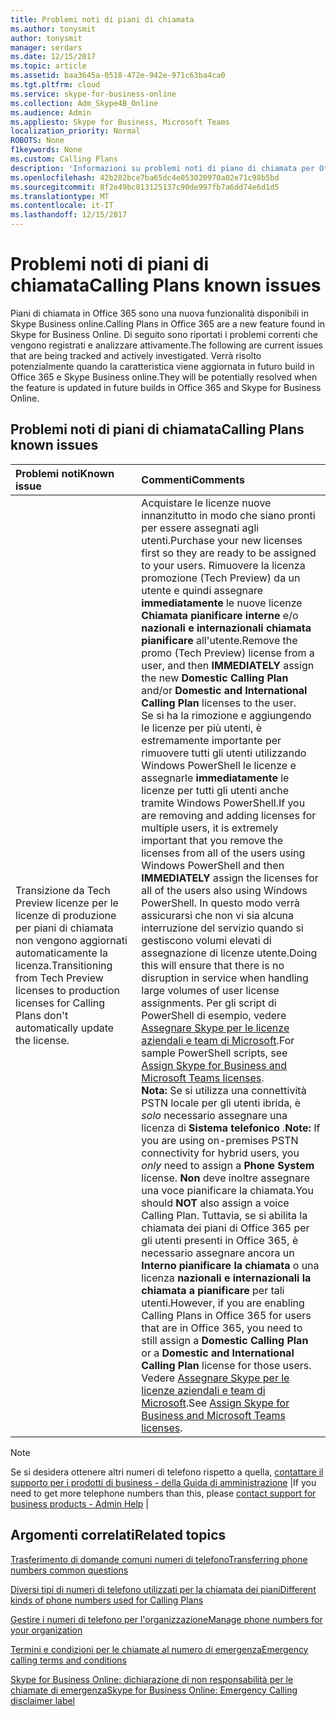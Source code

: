 ```yaml
---
title: Problemi noti di piani di chiamata
ms.author: tonysmit
author: tonysmit
manager: serdars
ms.date: 12/15/2017
ms.topic: article
ms.assetid: baa3645a-0518-472e-942e-971c63ba4ca0
ms.tgt.pltfrm: cloud
ms.service: skype-for-business-online
ms.collection: Adm_Skype4B_Online
ms.audience: Admin
ms.appliesto: Skype for Business, Microsoft Teams
localization_priority: Normal
ROBOTS: None
f1keywords: None
ms.custom: Calling Plans
description: 'Informazioni su problemi noti di piano di chiamata per Office 365 (tramite la chiamata PSTN) e operazioni su di essi. '
ms.openlocfilehash: 42b282bce7ba65dc4e053020970a02e71c98b5bd
ms.sourcegitcommit: 8f2e49bc813125137c90de997fb7a6dd74e6d1d5
ms.translationtype: MT
ms.contentlocale: it-IT
ms.lasthandoff: 12/15/2017
---
```

# <a name="calling-plans-known-issues"></a><span data-ttu-id="4434f-103">Problemi noti di piani di chiamata</span><span class="sxs-lookup"><span data-stu-id="4434f-103">Calling Plans known issues</span></span>

<span data-ttu-id="4434f-104">Piani di chiamata in Office 365 sono una nuova funzionalità disponibili in Skype Business online.</span><span class="sxs-lookup"><span data-stu-id="4434f-104">Calling Plans in Office 365 are a new feature found in Skype for Business Online.</span></span> <span data-ttu-id="4434f-105">Di seguito sono riportati i problemi correnti che vengono registrati e analizzare attivamente.</span><span class="sxs-lookup"><span data-stu-id="4434f-105">The following are current issues that are being tracked and actively investigated.</span></span> <span data-ttu-id="4434f-106">Verrà risolto potenzialmente quando la caratteristica viene aggiornata in futuro build in Office 365 e Skype Business online.</span><span class="sxs-lookup"><span data-stu-id="4434f-106">They will be potentially resolved when the feature is updated in future builds in Office 365 and Skype for Business Online.</span></span>
  
## <a name="calling-plans-known-issues"></a><span data-ttu-id="4434f-107">Problemi noti di piani di chiamata</span><span class="sxs-lookup"><span data-stu-id="4434f-107">Calling Plans known issues</span></span>

|<span data-ttu-id="4434f-108">**Problemi noti**</span><span class="sxs-lookup"><span data-stu-id="4434f-108">**Known issue**</span></span>|<span data-ttu-id="4434f-109">**Commenti**</span><span class="sxs-lookup"><span data-stu-id="4434f-109">**Comments**</span></span>|
|:-----|:-----|
|<span data-ttu-id="4434f-110">Transizione da Tech Preview licenze per le licenze di produzione per piani di chiamata non vengono aggiornati automaticamente la licenza.</span><span class="sxs-lookup"><span data-stu-id="4434f-110">Transitioning from Tech Preview licenses to production licenses for Calling Plans don't automatically update the license.</span></span>  <br/> |<span data-ttu-id="4434f-111">Acquistare le licenze nuove innanzitutto in modo che siano pronti per essere assegnati agli utenti.</span><span class="sxs-lookup"><span data-stu-id="4434f-111">Purchase your new licenses first so they are ready to be assigned to your users.</span></span> <span data-ttu-id="4434f-112">Rimuovere la licenza promozione (Tech Preview) da un utente e quindi assegnare **immediatamente** le nuove licenze **Chiamata pianificare interne** e/o **nazionali e internazionali chiamata pianificare** all'utente.</span><span class="sxs-lookup"><span data-stu-id="4434f-112">Remove the promo (Tech Preview) license from a user, and then **IMMEDIATELY** assign the new **Domestic Calling Plan** and/or **Domestic and International Calling Plan** licenses to the user.</span></span> <br/> <span data-ttu-id="4434f-113">Se si ha la rimozione e aggiungendo le licenze per più utenti, è estremamente importante per rimuovere tutti gli utenti utilizzando Windows PowerShell le licenze e assegnarle **immediatamente** le licenze per tutti gli utenti anche tramite Windows PowerShell.</span><span class="sxs-lookup"><span data-stu-id="4434f-113">If you are removing and adding licenses for multiple users, it is extremely important that you remove the licenses from all of the users using Windows PowerShell and then **IMMEDIATELY** assign the licenses for all of the users also using Windows PowerShell.</span></span> <span data-ttu-id="4434f-114">In questo modo verrà assicurarsi che non vi sia alcuna interruzione del servizio quando si gestiscono volumi elevati di assegnazione di licenze utente.</span><span class="sxs-lookup"><span data-stu-id="4434f-114">Doing this will ensure that there is no disruption in service when handling large volumes of user license assignments.</span></span> <span data-ttu-id="4434f-115">Per gli script di PowerShell di esempio, vedere [Assegnare Skype per le licenze aziendali e team di Microsoft](../skype-for-business-and-microsoft-teams-add-on-licensing/assign-skype-for-business-and-microsoft-teams-licenses.md).</span><span class="sxs-lookup"><span data-stu-id="4434f-115">For sample PowerShell scripts, see [Assign Skype for Business and Microsoft Teams licenses](../skype-for-business-and-microsoft-teams-add-on-licensing/assign-skype-for-business-and-microsoft-teams-licenses.md).</span></span>  <br/> <span data-ttu-id="4434f-116">**Nota:** Se si utilizza una connettività PSTN locale per gli utenti ibrida, è *solo* necessario assegnare una licenza di **Sistema telefonico** .</span><span class="sxs-lookup"><span data-stu-id="4434f-116">**Note:** If you are using on-premises PSTN connectivity for hybrid users, you  *only*  need to assign a **Phone System** license.</span></span> <span data-ttu-id="4434f-117">**Non** deve inoltre assegnare una voce pianificare la chiamata.</span><span class="sxs-lookup"><span data-stu-id="4434f-117">You should **NOT** also assign a voice Calling Plan.</span></span> <span data-ttu-id="4434f-118">Tuttavia, se si abilita la chiamata dei piani di Office 365 per gli utenti presenti in Office 365, è necessario assegnare ancora un **Interno pianificare la chiamata** o una licenza **nazionali e internazionali la chiamata a pianificare** per tali utenti.</span><span class="sxs-lookup"><span data-stu-id="4434f-118">However, if you are enabling Calling Plans in Office 365 for users that are in Office 365, you need to still assign a **Domestic Calling Plan** or a **Domestic and International Calling Plan** license for those users.</span></span> <span data-ttu-id="4434f-119">Vedere [Assegnare Skype per le licenze aziendali e team di Microsoft](../skype-for-business-and-microsoft-teams-add-on-licensing/assign-skype-for-business-and-microsoft-teams-licenses.md).</span><span class="sxs-lookup"><span data-stu-id="4434f-119">See [Assign Skype for Business and Microsoft Teams licenses](../skype-for-business-and-microsoft-teams-add-on-licensing/assign-skype-for-business-and-microsoft-teams-licenses.md).</span></span>

> [!NOTE]
> <span data-ttu-id="4434f-120">Se si desidera ottenere altri numeri di telefono rispetto a quella, [contattare il supporto per i prodotti di business - della Guida di amministrazione](https://support.office.com/article/32a17ca7-6fa0-4870-8a8d-e25ba4ccfd4b)         |</span><span class="sxs-lookup"><span data-stu-id="4434f-120">If you need to get more telephone numbers than this, please [contact support for business products - Admin Help](https://support.office.com/article/32a17ca7-6fa0-4870-8a8d-e25ba4ccfd4b)         |</span></span>
   
## <a name="related-topics"></a><span data-ttu-id="4434f-121">Argomenti correlati</span><span class="sxs-lookup"><span data-stu-id="4434f-121">Related topics</span></span>
[<span data-ttu-id="4434f-122">Trasferimento di domande comuni numeri di telefono</span><span class="sxs-lookup"><span data-stu-id="4434f-122">Transferring phone numbers common questions</span></span>](transferring-phone-numbers-common-questions.md)

[<span data-ttu-id="4434f-123">Diversi tipi di numeri di telefono utilizzati per la chiamata dei piani</span><span class="sxs-lookup"><span data-stu-id="4434f-123">Different kinds of phone numbers used for Calling Plans</span></span>](different-kinds-of-phone-numbers-used-for-calling-plans.md)

[<span data-ttu-id="4434f-124">Gestire i numeri di telefono per l'organizzazione</span><span class="sxs-lookup"><span data-stu-id="4434f-124">Manage phone numbers for your organization</span></span>](../what-are-calling-plans-in-office-365/manage-phone-numbers-for-your-organization/manage-phone-numbers-for-your-organization.md)

[<span data-ttu-id="4434f-125">Termini e condizioni per le chiamate al numero di emergenza</span><span class="sxs-lookup"><span data-stu-id="4434f-125">Emergency calling terms and conditions</span></span>](emergency-calling-terms-and-conditions.md)

[<span data-ttu-id="4434f-126">Skype for Business Online: dichiarazione di non responsabilità per le chiamate di emergenza</span><span class="sxs-lookup"><span data-stu-id="4434f-126">Skype for Business Online: Emergency Calling disclaimer label</span></span>](https://go.microsoft.com/fwlink/?LinkID=692099)
